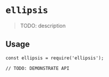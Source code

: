 # `ellipsis`

> TODO: description

## Usage

```
const ellipsis = require('ellipsis');

// TODO: DEMONSTRATE API
```
